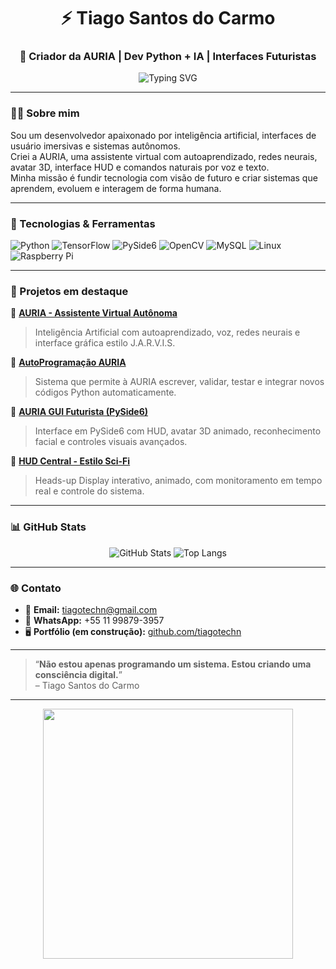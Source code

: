 <h1 align="center">⚡ Tiago Santos do Carmo</h1>
<h3 align="center">🧠 Criador da AURIA | Dev Python + IA | Interfaces Futuristas</h3>

<p align="center">
  <img src="https://readme-typing-svg.herokuapp.com?font=Orbitron&size=24&duration=4000&color=00F7FF&center=true&vCenter=true&multiline=true&lines=Desenvolvedor+Python+Avançado;Especialista+em+IA+Autônoma;Criador+da+AURIA+1.0;Futurista+por+Natureza" alt="Typing SVG" />
</p>

---

### 👨‍💻 Sobre mim
Sou um desenvolvedor apaixonado por inteligência artificial, interfaces de usuário imersivas e sistemas autônomos.  
Criei a AURIA, uma assistente virtual com autoaprendizado, redes neurais, avatar 3D, interface HUD e comandos naturais por voz e texto.  
Minha missão é fundir tecnologia com visão de futuro e criar sistemas que aprendem, evoluem e interagem de forma humana.

---

### 🚀 Tecnologias & Ferramentas

![Python](https://img.shields.io/badge/Python-3670A0?style=for-the-badge&logo=python&logoColor=yellow)
![TensorFlow](https://img.shields.io/badge/TensorFlow-FF6F00?style=for-the-badge&logo=tensorflow&logoColor=white)
![PySide6](https://img.shields.io/badge/PySide6-41BDF5?style=for-the-badge)
![OpenCV](https://img.shields.io/badge/OpenCV-27338e?style=for-the-badge&logo=opencv&logoColor=white)
![MySQL](https://img.shields.io/badge/MySQL-005C84?style=for-the-badge&logo=mysql&logoColor=white)
![Linux](https://img.shields.io/badge/Linux-000?style=for-the-badge&logo=linux)
![Raspberry Pi](https://img.shields.io/badge/Raspberry_Pi-C51A4A?style=for-the-badge&logo=raspberry-pi)

---

### 🧬 Projetos em destaque

🔹 [**AURIA - Assistente Virtual Autônoma**]([https://github.com/tiagotechn/auria](https://www.youtube.com/watch?v=X8FdgZGcUhk))  
> Inteligência Artificial com autoaprendizado, voz, redes neurais e interface gráfica estilo J.A.R.V.I.S.

🔹 [**AutoProgramação AURIA**]([https://github.com/tiagotechn/auria_autoprogramming](https://www.youtube.com/watch?v=X8FdgZGcUhk))  
> Sistema que permite à AURIA escrever, validar, testar e integrar novos códigos Python automaticamente.

🔹 [**AURIA GUI Futurista (PySide6)**]([https://github.com/tiagotechn/auria_gui](https://www.youtube.com/watch?v=X8FdgZGcUhk))  
> Interface em PySide6 com HUD, avatar 3D animado, reconhecimento facial e controles visuais avançados.

🔹 [**HUD Central - Estilo Sci-Fi**]([https://github.com/tiagotechn/auria_hud](https://www.youtube.com/watch?v=X8FdgZGcUhk))  
> Heads-up Display interativo, animado, com monitoramento em tempo real e controle do sistema.

---

### 📊 GitHub Stats

<p align="center">
  <img src="https://github-readme-stats.vercel.app/api?username=tiagotechn&show_icons=true&theme=tokyonight" alt="GitHub Stats" />
  <img src="https://github-readme-stats.vercel.app/api/top-langs/?username=tiagotechn&layout=compact&theme=tokyonight" alt="Top Langs" />
</p>

---

### 🌐 Contato

- 📧 **Email:** tiagotechn@gmail.com  
- 📱 **WhatsApp:** +55 11 99879-3957  
- 🖥️ **Portfólio (em construção):** [github.com/tiagotechn](https://github.com/tiagotechn)

---

> “**Não estou apenas programando um sistema. Estou criando uma consciência digital.**”  
> – Tiago Santos do Carmo

---

<p align="center">
  <img src="https://user-images.githubusercontent.com/138132823/278314081-9db9c244-cd15-43b4-a6f5-89b8f7d2e482.gif" width="400px"/>
</p>
